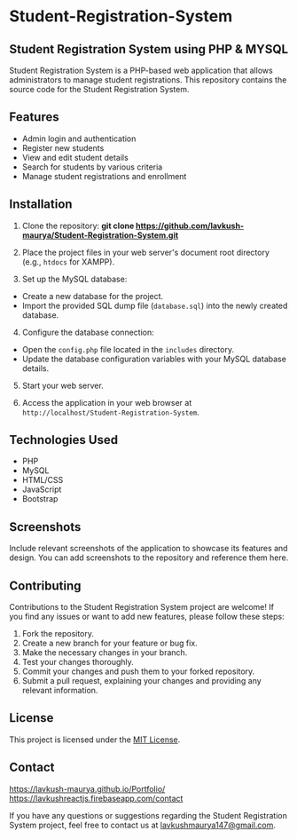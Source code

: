 # Student-Registration-System
Student Registration System using PHP &amp; MYSQL
--

Student Registration System is a PHP-based web application that allows administrators to manage student registrations. This repository contains the source code for the Student Registration System.

## Features

- Admin login and authentication
- Register new students
- View and edit student details
- Search for students by various criteria
- Manage student registrations and enrollment

## Installation

1. Clone the repository:
**git clone https://github.com/lavkush-maurya/Student-Registration-System.git**


2. Place the project files in your web server's document root directory (e.g., `htdocs` for XAMPP).

3. Set up the MySQL database:
- Create a new database for the project.
- Import the provided SQL dump file (`database.sql`) into the newly created database.

4. Configure the database connection:
- Open the `config.php` file located in the `includes` directory.
- Update the database configuration variables with your MySQL database details.

5. Start your web server.

6. Access the application in your web browser at `http://localhost/Student-Registration-System`.

## Technologies Used

- PHP
- MySQL
- HTML/CSS
- JavaScript
- Bootstrap

## Screenshots

Include relevant screenshots of the application to showcase its features and design. You can add screenshots to the repository and reference them here.

## Contributing

Contributions to the Student Registration System project are welcome! If you find any issues or want to add new features, please follow these steps:

1. Fork the repository.
2. Create a new branch for your feature or bug fix.
3. Make the necessary changes in your branch.
4. Test your changes thoroughly.
5. Commit your changes and push them to your forked repository.
6. Submit a pull request, explaining your changes and providing any relevant information.

## License

This project is licensed under the [MIT License](LICENSE).

## Contact
https://lavkush-maurya.github.io/Portfolio/
https://lavkushreactjs.firebaseapp.com/contact

If you have any questions or suggestions regarding the Student Registration System project, feel free to contact us at [lavkushmaurya147@gmail.com](mailto:lavkushmaurya147@gmail.com).

